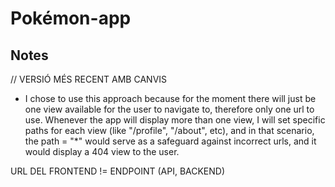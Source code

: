 # Pokémon-app

## Notes

// VERSIÓ MÉS RECENT AMB CANVIS

- I chose to use this approach because for the moment there will just be one view available for the user to navigate to, therefore only one url to use. Whenever the app will display more than one view, I will set specific paths for each view (like "/profile", "/about", etc), and in that scenario, the path = "*" would serve as a safeguard against incorrect urls, and it would display a 404 view to the user.

URL DEL FRONTEND != ENDPOINT (API, BACKEND)